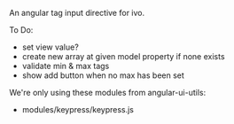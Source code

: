 An angular tag input directive for ivo.

To Do:
- set view value?
- create new array at given model property if none exists
- validate min & max tags
- show add button when no max has been set

We're only using these modules from angular-ui-utils:
  - modules/keypress/keypress.js

